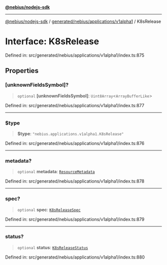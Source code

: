 [**@nebius/nodejs-sdk**](../../../../../README.md)

***

[@nebius/nodejs-sdk](../../../../../README.md) / [generated/nebius/applications/v1alpha1](../README.md) / K8sRelease

# Interface: K8sRelease

Defined in: src/generated/nebius/applications/v1alpha1/index.ts:875

## Properties

### \[unknownFieldsSymbol\]?

> `optional` **\[unknownFieldsSymbol\]**: `Uint8Array`\<`ArrayBufferLike`\>

Defined in: src/generated/nebius/applications/v1alpha1/index.ts:877

***

### $type

> **$type**: `"nebius.applications.v1alpha1.K8sRelease"`

Defined in: src/generated/nebius/applications/v1alpha1/index.ts:876

***

### metadata?

> `optional` **metadata**: [`ResourceMetadata`](../../../common/v1/interfaces/ResourceMetadata.md)

Defined in: src/generated/nebius/applications/v1alpha1/index.ts:878

***

### spec?

> `optional` **spec**: [`K8sReleaseSpec`](K8sReleaseSpec.md)

Defined in: src/generated/nebius/applications/v1alpha1/index.ts:879

***

### status?

> `optional` **status**: [`K8sReleaseStatus`](K8sReleaseStatus.md)

Defined in: src/generated/nebius/applications/v1alpha1/index.ts:880
